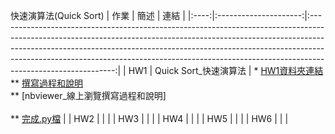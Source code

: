 快速演算法(Quick Sort)
| 作業 |          簡述         |                                                                                                                                                                          連結                                                                                                                                                                         |
|:----:|:---------------------:|:-----------------------------------------------------------------------------------------------------------------------------------------------------------------------------------------------------------------------------------------------------------------------------------------------------------------------------------------------------:|
|  HW1 | Quick Sort_快速演算法 | * [HW1資料夾連結](https://github.com/agying/leetcode-practices/tree/master/HW1)<br>** [撰寫過程和說明](https://github.com/agying/leetcode-practices/blob/master/HW1/Quick%20Sort_04154135.ipynb)<br>** [nbviewer_線上瀏覽撰寫過程和說明]<br><br>** [完成.py檔](https://github.com/agying/leetcode-practices/blob/master/HW1/Quick%20Sort_04154135.py) |
|  HW2 |                       |                                                                                                                                                                                                                                                                                                                                                       |
|  HW3 |                       |                                                                                                                                                                                                                                                                                                                                                       |
|  HW4 |                       |                                                                                                                                                                                                                                                                                                                                                       |
|  HW5 |                       |                                                                                                                                                                                                                                                                                                                                                       |
|  HW6 |                       |                                                                                                                                                                                                                                                                                                                                                       |
